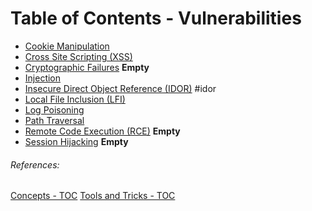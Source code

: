# Table of Contents - Vulnerabilities
- [Cookie Manipulation](Cookie%20Manipulation.md)
- [Cross Site Scripting (XSS)](Cross-Site%20Scripting%20(XSS).md)
- [Cryptographic Failures](Cryptographic%20Failures.md) **Empty**
- [Injection](Injection.md)
- [Insecure Direct Object Reference (IDOR)](Insecure%20Direct%20Object%20Reference%20(IDOR).md) #idor 
- [Local File Inclusion (LFI)](Local%20File%20Inclusion%20(LFI).md)
- [Log Poisoning](Log%20Poisoning.md)
- [Path Traversal](Path%20Traversal.md)
- [Remote Code Execution (RCE)](Remote%20Code%20Execution.md) **Empty**
- [Session Hijacking](Session%20Hijacking.md) **Empty**


###### References:
[Concepts - TOC](../Concepts/01%20Concepts%20Glossary.md)
[Tools and Tricks - TOC](../../Tools,%20Binaries,%20and%20Programs/Tools%20Glossary.md)